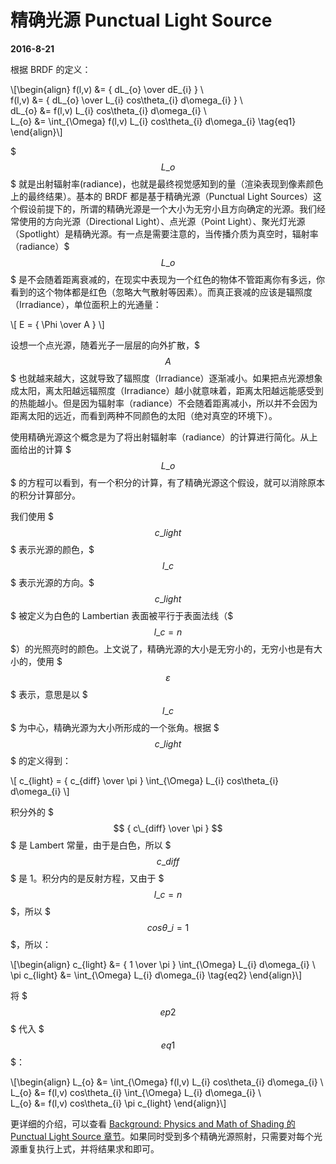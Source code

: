 # 精确光源 Punctual Light Source

**2016-8-21**

根据 BRDF 的定义：

\\[\begin{align}
f(l,v) &= { dL\_{o} \over dE\_{i} } \\\
f(l,v) &= { dL\_{o} \over L\_{i} cos\theta\_{i} d\omega\_{i} } \\\
dL\_{o} &= f(l,v) L\_{i} cos\theta\_{i} d\omega\_{i} \\\
L\_{o} &= \int\_{\Omega} f(l,v) L\_{i} cos\theta\_{i} d\omega\_{i} \tag{eq1}
\end{align}\\]

$$$ L\_{o} $$$ 就是出射辐射率(radiance)，也就是最终视觉感知到的量（渲染表现到像素颜色上的最终结果）。基本的 BRDF 都是基于精确光源（Punctual Light Sources）这个假设前提下的，所谓的精确光源是一个大小为无穷小且方向确定的光源。我们经常使用的方向光源（Directional Light）、点光源（Point Light）、聚光灯光源（Spotlight）是精确光源。有一点是需要注意的，当传播介质为真空时，辐射率（radiance）$$$ L\_{o} $$$ 是不会随着距离衰减的，在现实中表现为一个红色的物体不管距离你有多远，你看到的这个物体都是红色（忽略大气散射等因素）。而真正衰减的应该是辐照度（Irradiance），单位面积上的光通量：

\\[
E = { \Phi \over A }
\\]

设想一个点光源，随着光子一层层的向外扩散，$$$ A $$$ 也就越来越大，这就导致了辐照度（Irradiance）逐渐减小。如果把点光源想象成太阳，离太阳越远辐照度（Irradiance）越小就意味着，距离太阳越远能感受到的热能越小。但是因为辐射率（radiance）不会随着距离减小，所以并不会因为距离太阳的远近，而看到两种不同颜色的太阳（绝对真空的环境下）。

使用精确光源这个概念是为了将出射辐射率（radiance）的计算进行简化。从上面给出的计算 $$$ L\_{o} $$$ 的方程可以看到，有一个积分的计算，有了精确光源这个假设，就可以消除原本的积分计算部分。

我们使用 $$$ c\_{light} $$$ 表示光源的颜色，$$$ l\_{c} $$$ 表示光源的方向。$$$ c\_{light} $$$ 被定义为白色的 Lambertian 表面被平行于表面法线（$$$ l\_{c}=n $$$）的光照亮时的颜色。上文说了，精确光源的大小是无穷小的，无穷小也是有大小的，使用 $$$ \varepsilon $$$ 表示，意思是以 $$$ l\_{c} $$$ 为中心，精确光源为大小所形成的一个张角。根据 $$$ c\_{light} $$$ 的定义得到：

\\[
c\_{light} = { c\_{diff} \over \pi } \int\_{\Omega} L\_{i} cos\theta\_{i} d\omega\_{i}
\\]

积分外的 $$$ { c\_{diff} \over \pi } $$$ 是 Lambert 常量，由于是白色，所以 $$$ c\_{diff} $$$ 是 1。积分内的是反射方程，又由于 $$$ l\_{c}=n $$$，所以 $$$ cos\theta\_{i} = 1 $$$，所以：

\\[\begin{align}
c\_{light} &= { 1 \over \pi } \int\_{\Omega} L\_{i} d\omega\_{i} \\\
\pi c\_{light} &= \int\_{\Omega} L\_{i} d\omega\_{i} \tag{eq2}
\end{align}\\]

将 $$$ ep2 $$$ 代入 $$$ eq1 $$$：

\\[\begin{align}
L\_{o} &= \int\_{\Omega} f(l,v) L\_{i} cos\theta\_{i} d\omega\_{i} \\\
L\_{o} &= f(l,v) cos\theta\_{i} \int\_{\Omega} L\_{i} d\omega\_{i} \\\
L\_{o} &= f(l,v) cos\theta\_{i} \pi c\_{light} 
\end{align}\\]

更详细的介绍，可以查看 [Background: Physics and Math of Shading 的 Punctual Light Source 章节](http://blog.selfshadow.com/publications/s2013-shading-course/hoffman/s2013_pbs_physics_math_notes.pdf)。如果同时受到多个精确光源照射，只需要对每个光源重复执行上式，并将结果求和即可。

